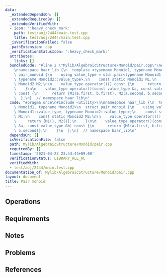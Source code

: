 ```yaml
---
data:
  _extendedDependsOn: []
  _extendedRequiredBy: []
  _extendedVerifiedWith:
  - icon: ':heavy_check_mark:'
    path: test/aoj/2444/main.test.cpp
    title: test/aoj/2444/main.test.cpp
  _isVerificationFailed: false
  _pathExtension: cpp
  _verificationStatusIcon: ':heavy_check_mark:'
  attributes:
    links: []
  bundledCode: "#line 2 \"Mylib/AlgebraicStructure/Monoid/pair.cpp\"\n#include <utility>\n\
    \nnamespace haar_lib {\n  template <typename Monoid1, typename Monoid2>\n  struct\
    \ pair_monoid {\n    using value_type = std::pair<typename Monoid1::value_type,\
    \ typename Monoid2::value_type>;\n    const static Monoid1 M1;\n    const static\
    \ Monoid2 M2;\n\n    value_type operator()() const {\n      return {M1(), M2()};\n\
    \    }\n\n    value_type operator()(const value_type &a, const value_type &b)\
    \ const {\n      return {M1(a.first, b.first), M2(a.second, b.second)};\n    }\n\
    \  };\n}  // namespace haar_lib\n"
  code: "#pragma once\n#include <utility>\n\nnamespace haar_lib {\n  template <typename\
    \ Monoid1, typename Monoid2>\n  struct pair_monoid {\n    using value_type = std::pair<typename\
    \ Monoid1::value_type, typename Monoid2::value_type>;\n    const static Monoid1\
    \ M1;\n    const static Monoid2 M2;\n\n    value_type operator()() const {\n \
    \     return {M1(), M2()};\n    }\n\n    value_type operator()(const value_type\
    \ &a, const value_type &b) const {\n      return {M1(a.first, b.first), M2(a.second,\
    \ b.second)};\n    }\n  };\n}  // namespace haar_lib\n"
  dependsOn: []
  isVerificationFile: false
  path: Mylib/AlgebraicStructure/Monoid/pair.cpp
  requiredBy: []
  timestamp: '2021-04-23 23:44:44+09:00'
  verificationStatus: LIBRARY_ALL_AC
  verifiedWith:
  - test/aoj/2444/main.test.cpp
documentation_of: Mylib/AlgebraicStructure/Monoid/pair.cpp
layout: document
title: Pair monoid
---
```


## Operations

## Requirements

## Notes

## Problems

## References
